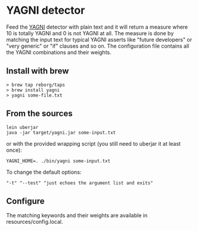 # YAGNI detector

Feed the [YAGNI](http://c2.com/cgi/wiki?YouArentGonnaNeedIt) detector with plain text and it will return a measure where 10 is totally YAGNI and 0 is not YAGNI at all. The measure is done by matching the input text for typical YAGNI asserts like "future developers" or "very generic" or "if" clauses and so on. The configuration file contains all the YAGNI combinations and their weights.

## Install with brew

    > brew tap reborg/taps
    > brew install yagni
    > yagni some-file.txt

## From the sources

    lein uberjar
    java -jar target/yagni.jar some-input.txt

or with the provided wrapping script (you still need to uberjar it at least once):

    YAGNI_HOME=. ./bin/yagni some-input.txt

To change the default options:

    "-t" "--test" "just echoes the argument list and exits"

## Configure

The matching keywords and their weights are available in resources/config.local.
